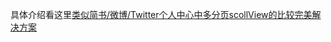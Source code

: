 具体介绍看这里[类似简书/微博/Twitter个人中心中多分页scollView的比较完美解决方案](http://www.jianshu.com/writer#/notebooks/1264478/notes/13395556)
